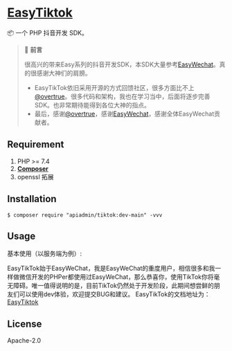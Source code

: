 <h1 align="left"><a href="">EasyTiktok</a></h1>

📦 一个 PHP 抖音开发 SDK。

> 📣 **前言**
>
>  很高兴的带来Easy系列的抖音开发SDK，本SDK大量参考[EasyWechat](https://www.easywechat.com/)。真的很感谢大神们的肩膀。
> - EasyTikTok依旧采用开源的方式回馈社区，很多方面比不上[@overtrue](https://github.com/overtrue)。很多代码和架构，我也在学习当中，后面将逐步完善SDK。也非常期待能得到各位大神的指点。
> - 最后，感谢[@overtrue](https://github.com/overtrue)，感谢[EasyWechat](https://github.com/w7corp/easywechat)，感谢全体EasyWechat贡献者。

## Requirement

1. PHP >= 7.4
2. **[Composer](https://getcomposer.org/)**
3. openssl 拓展

## Installation

```shell
$ composer require "apiadmin/tiktok:dev-main" -vvv
```

## Usage

基本使用（以服务端为例）:

EasyTikTok始于EasyWeChat，我是EasyWeChat的重度用户，相信很多和我一样做微信开发的PHPer都使用过EasyWeChat，那么恭喜你，使用TikTok你将毫无障碍。唯一值得说明的是，目前TikTok仍然处于开发阶段，此期间想尝鲜的朋友们可以使用dev体验，欢迎提交BUG和建议。
EasyTikTok的文档地址为：[EasyTiktok](https://apiadmin.gitee.io/tiktok-wiki)
## License

Apache-2.0